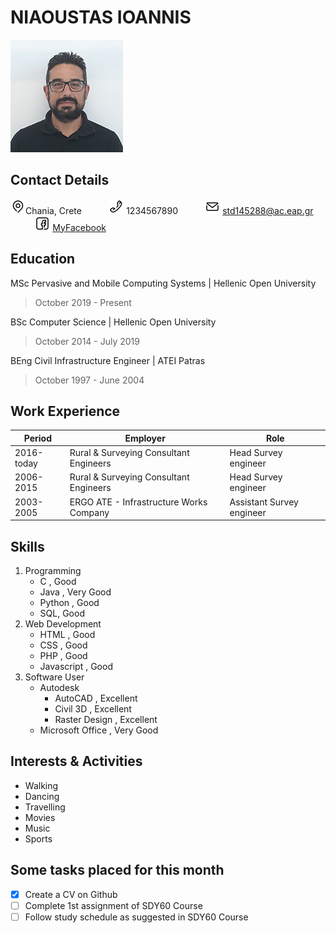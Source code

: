 # NIAOUSTAS IOANNIS             
![Nioaustas Ioannis](/images/niaoustasStudy3.jpg) 


## Contact Details

![Address](/icons/map.png)Chania, Crete &nbsp;&nbsp;&nbsp;&nbsp;&nbsp;&nbsp;&nbsp;&nbsp;&nbsp; 
![Phone](/icons/phone.png) 1234567890 &nbsp;&nbsp;&nbsp;&nbsp;&nbsp;&nbsp;&nbsp;&nbsp;&nbsp;
![Email](/icons/email.png) std145288@ac.eap.gr &nbsp;&nbsp;&nbsp;&nbsp;&nbsp;&nbsp;&nbsp;&nbsp;&nbsp;
![Facebook](/icons/facebook.png) [MyFacebook](http://facebook.com)

## Education

MSc Pervasive and Mobile Computing Systems | Hellenic Open University
>October 2019 - Present

BSc Computer Science | Hellenic Open University
>October 2014 - July 2019

BEng Civil Infrastructure Engineer | ATEI Patras
>October 1997 - June 2004

## Work Experience

| Period  | Employer | Role |
| ------------- | ------------- | ------------- |
| 2016-today  | Rural & Surveying Consultant Engineers  | Head Survey engineer  |
| 2006-2015  | Rural & Surveying Consultant Engineers  | Head Survey engineer   |
| 2003-2005  | ERGO ATE - Infrastructure Works Company  | Assistant Survey engineer   |


## Skills
1. Programming
   - C , Good
   - Java , Very Good
   - Python , Good
   - SQL, Good
2. Web Development
   - HTML , Good
   - CSS , Good
   - PHP , Good
   - Javascript , Good
3. Software User
   - Autodesk
     - AutoCAD , Excellent
     - Civil 3D , Excellent
     - Raster Design , Excellent
    - Microsoft Office , Very Good

## Interests & Activities
- Walking
- Dancing
- Travelling
- Movies
- Music
- Sports

## Some tasks placed for this month
- [x] Create a CV on Github
- [ ] Complete 1st assignment of SDY60 Course
- [ ] Follow study schedule as suggested in SDY60 Course
